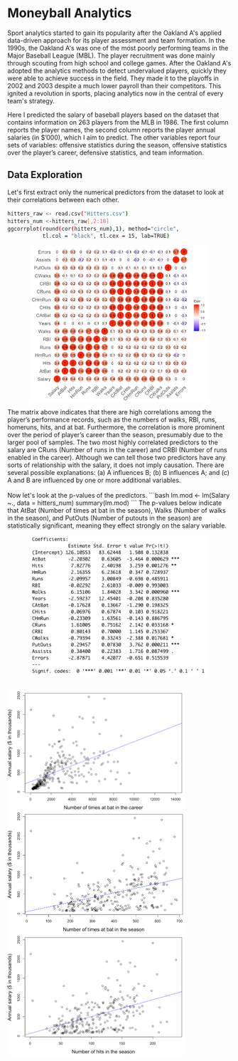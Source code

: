 # Moneyball Analytics
Sport analytics started to gain its popularity after the Oakland A's applied data-driven approach for its player assessment and team formation. In the 1990s, the Oakland A's was one of the most poorly performing teams in the Major Baseball League (MBL). The player recruitment was done mainly through scouting from high school and college games. After the Oakland A's adopted the analytics methods to detect undervalued players, quickly they were able to achieve success in the field. They made it to the playoffs in 2002 and 2003 despite a much lower payroll than their competitors. This ignited a revolution in sports, placing analytics now in the central of every team's strategy.

Here I predicted the salary of baseball players based on the dataset that contains information on 263 players from the MLB in 1986. The first column reports the player names, the second column reports the player annual salaries (in $’000), which I aim to predict. The other variables report four sets of variables: offensive statistics during the season, offensive statistics over the player’s career, defensive statistics, and team information.

## Data Exploration
Let's first extract only the numerical predictors from the dataset to look at their correlations between each other.<br />
```bash
hitters_raw <- read.csv("Hitters.csv")
hitters_num <-hitters_raw[,2:18]
ggcorrplot(round(cor(hitters_num),1), method="circle", 
           tl.col = "black", tl.cex = 15, lab=TRUE)
```
<p align="center">
<img src="./img/1.a_1.png" width="400" align='middle'>
</p>
The matrix above indicates that there are high correlations among the player’s performance records, such as the numbers of walks, RBI, runs, homeruns, hits, and at bat. Furthermore, the correlation is more prominent over the period of player’s career than the season, presumably due to the larger pool of samples. The two most highly correlated predictors to the salary are CRuns (Number of runs in the career) and CRBI (Number of runs enabled in the career). Although we can tell those two predictors have any sorts of relationship with the salary, it does not imply causation. There are several possible explanations: (a) A influences B; (b) B influences A; and (c) A and B are influenced by one or more additional variables.
<br /><br />
Now let's look at the p-values of the predictors. 
```bash
lm.mod <- lm(Salary ~., data = hitters_num)
summary(lm.mod)
```
The p-values below indicate that AtBat (Number of times at bat in the season), Walks (Number of walks in the season), and PutOuts (Number of putouts in the season) are statistically significant, meaning they effect strongly on the salary variable.
<br />
<p align="center">
<img src="./img/1.a_p.png" width="400" align='middle'>
</p>

<br />

<img src="./img/1.a_2.png" width="400" align='left'>
<img src="./img/1.a_3.png" width="400">
<img src="./img/1.a_4.png" width="400">
